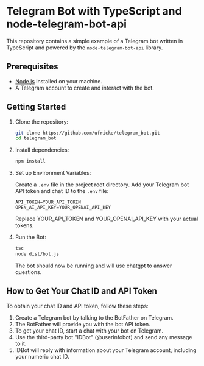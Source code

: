 # Telegram Bot with TypeScript and node-telegram-bot-api

This repository contains a simple example of a Telegram bot written in TypeScript and powered by the `node-telegram-bot-api` library.

## Prerequisites

- [Node.js](https://nodejs.org) installed on your machine.
- A Telegram account to create and interact with the bot.

## Getting Started

1. Clone the repository:

    ```bash
    git clone https://github.com/ufricke/telegram_bot.git
    cd telegram_bot
    ```

2. Install dependencies:
    ```bash
    npm install
    ```

3. Set up Environment Variables:

    Create a `.env` file in the project root directory.
    Add your Telegram bot API token and chat ID to the `.env` file:
    ```
    API_TOKEN=YOUR_API_TOKEN
    OPEN_AI_API_KEY=YOUR_OPENAI_API_KEY
    ```
    Replace YOUR_API_TOKEN and YOUR_OPENAI_API_KEY with your actual tokens.
    
4. Run the Bot:
    ```bash
    tsc
    node dist/bot.js
    ```
    The bot should now be running and will use chatgpt to answer questions.

## How to Get Your Chat ID and API Token
To obtain your chat ID and API token, follow these steps:

1. Create a Telegram bot by talking to the BotFather on Telegram.
2. The BotFather will provide you with the bot API token.
3. To get your chat ID, start a chat with your bot on Telegram.
4. Use the third-party bot "IDBot" (@userinfobot) and send any message to it.
5. IDBot will reply with information about your Telegram account, including your numeric chat ID.